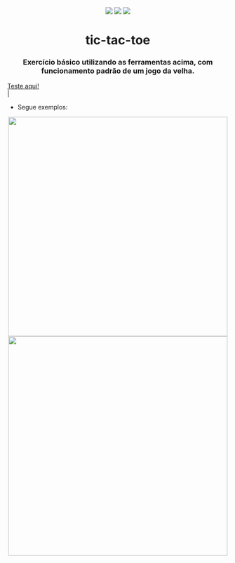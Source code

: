 <div align="center">
<img src="https://img.shields.io/badge/HTML5-E34F26?style=for-the-badge&logo=html5&logoColor=white">
<img src="https://img.shields.io/badge/CSS3-1572B6?style=for-the-badge&logo=css3&logoColor=white">
<img src="https://img.shields.io/badge/JavaScript-323330?style=for-the-badge&logo=javascript&logoColor=F7DF1E">
</div>

<h1 align="center">tic-tac-toe</h1>
<h3 align="center">Exercício básico utilizando as ferramentas acima, com funcionamento padrão de um jogo da velha.</h3>
<a href="https://codepen.io/Joao-Vtr-Oliveira/full/eYPBWZZ">Teste aqui!</a>
<br />|

- Segue exemplos:

<div align="center">
<a href="https://codepen.io/Joao-Vtr-Oliveira/full/eYPBWZZ"><img width=500px src="https://cdn.discordapp.com/attachments/836401633272660011/1098589191245402242/image.png"></a>
<a href="https://codepen.io/Joao-Vtr-Oliveira/full/eYPBWZZ"><img width=500px src="https://cdn.discordapp.com/attachments/836401633272660011/1098592227283980408/image.png"></a>
</div>
